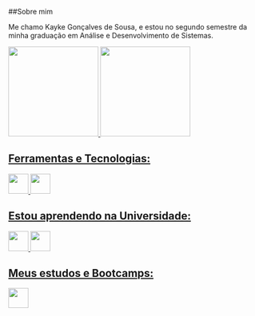 ##Sobre mim

Me chamo Kayke Gonçalves de Sousa, e estou no segundo semestre da minha graduação em Análise e Desenvolvimento de Sistemas. 

<div>
<a href="https://github.com/sousakai">
<img loading="lazy" height="180em" src="https://github-readme-stats.vercel.app/api/top-langs/?username=sousakai&layout=compact&langs_count=7&theme=dracula"/>
<img loading="lazy" height="180em" src="https://github-readme-stats.vercel.app/api?username=sousakai&show_icons=true&theme=dracula&include_all_commits=true&count_private=true"/>
</div>
          
## Ferramentas e Tecnologias:
<img loading="lazy" src="https://cdn.jsdelivr.net/gh/devicons/devicon@latest/icons/python/python-original-wordmark.svg" width="40" height="40"/>  <img loading="lazy" src="https://cdn.jsdelivr.net/gh/devicons/devicon@latest/icons/html5/html5-original-wordmark.svg" width="40" height="40"/>

## Estou aprendendo na Universidade:
<img loading="lazy" src="https://cdn.jsdelivr.net/gh/devicons/devicon@latest/icons/c/c-original.svg" width="40" height="40"/> <img src="https://cdn.jsdelivr.net/gh/devicons/devicon@latest/icons/php/php-original.svg" height="40" width="40" />
          
## Meus estudos e Bootcamps:
<img loading="lazy" src="https://cdn.jsdelivr.net/gh/devicons/devicon@latest/icons/java/java-original-wordmark.svg" height="40" width="40" />
          

          
          
